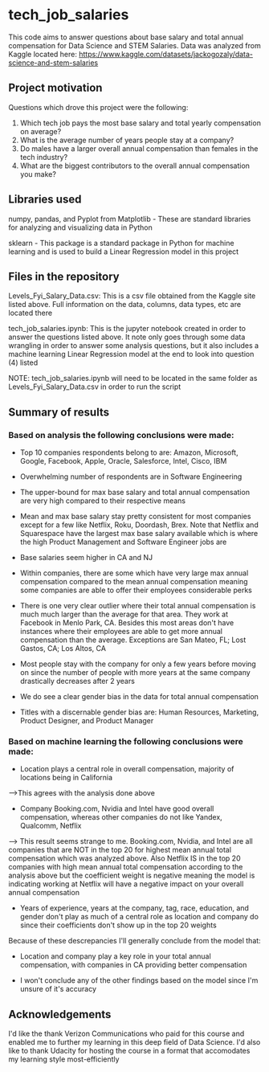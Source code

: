 # tech_job_salaries
This code aims to answer questions about base salary and total annual compensation for Data Science and STEM Salaries.  Data was analyzed from Kaggle located here: https://www.kaggle.com/datasets/jackogozaly/data-science-and-stem-salaries

## Project motivation
Questions which drove this project were the following:
1) Which tech job pays the most base salary and total yearly compensation on average?
2) What is the average number of years people stay at a company?
3) Do males have a larger overall annual compensation than females in the tech industry?
4) What are the biggest contributors to the overall annual compensation you make?

## Libraries used
numpy, pandas, and Pyplot from Matplotlib - These are standard libraries for analyzing and visualizing data in Python

sklearn - This package is a standard package in Python for machine learning and is used to build a Linear Regression model in this project

## Files in the repository
Levels_Fyi_Salary_Data.csv: This is a csv file obtained from the Kaggle site listed above.  Full information on the data, columns, data types, etc are located there

tech_job_salaries.ipynb: This is the jupyter notebook created in order to answer the questions listed above.  It note only goes through some data wrangling in order to answer some analysis questions, but it also includes a machine learning Linear Regression model at the end to look into question (4) listed

NOTE: tech_job_salaries.ipynb will need to be located in the same folder as Levels_Fyi_Salary_Data.csv in order to run the script

## Summary of results
### Based on analysis the following conclusions were made:
- Top 10 companies respondents belong to are: Amazon, Microsoft, Google, Facebook, Apple, Oracle, Salesforce, Intel, Cisco, IBM

- Overwhelming number of respondents are in Software Engineering

- The upper-bound for max base salary and total annual compensation are very high compared to their respective means

- Mean and max base salary stay pretty consistent for most companies except for a few like Netflix, Roku, Doordash, Brex.  Note that Netflix and Squarespace have the largest max base salary available which is where the high Product Management and Software Engineer jobs are

- Base salaries seem higher in CA and NJ

- Within companies, there are some which have very large max annual compensation compared to the mean annual compensation meaning some companies are able to offer their employees considerable perks 

- There is one very clear outlier where their total annual compensation is much much larger than the average for that area.  They work at Facebook in Menlo Park, CA.  Besides this most areas don't have instances where their employees are able to get more annual compensation than the average.  Exceptions are San Mateo, FL; Lost Gastos, CA; Los Altos, CA 

- Most people stay with the company for only a few years before moving on since the number of people with more years at the same company drastically decreases after 2 years

- We do see a clear gender bias in the data for total annual compensation

- Titles with a discernable gender bias are: Human Resources, Marketing, Product Designer, and Product Manager


### Based on machine learning the following conclusions were made:

- Location plays a central role in overall compensation, majority of locations being in California

-->This agrees with the analysis done above

- Company Booking.com, Nvidia and Intel have good overall compensation, whereas other companies do not like Yandex, Qualcomm, Netflix

--> This result seems strange to me.  Booking.com, Nvidia, and Intel are all companies that are NOT in the top 20 for highest mean annual total compensation which was analyzed above.  Also Netflix IS in the top 20 companies with high mean annual total compensation according to the analysis above but the coefficient weight is negative meaning the model is indicating working at Netflix will have a negative impact on your overall annual compensation

- Years of experience, years at the company, tag, race, education, and gender don't play as much of a central role as location and company do since their coefficients don't show up in the top 20 weights

Because of these descrepancies I'll generally conclude from the model that:

- Location and company play a key role in your total annual compensation, with companies in CA providing better compensation

- I won't conclude any of the other findings based on the model since I'm unsure of it's accuracy

## Acknowledgements
I'd like the thank Verizon Communications who paid for this course and enabled me to further my learning in this deep field of Data Science.  I'd also like to thank Udacity for hosting the course in a format that accomodates my learning style most-efficiently

